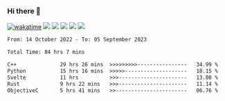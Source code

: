 ### Hi there 👋
[![wakatime](https://wakatime.com/badge/user/368879df-dc38-4b1a-86c4-8a2054a0e074.svg)](https://wakatime.com/@368879df-dc38-4b1a-86c4-8a2054a0e074)
<img src="https://img.shields.io/badge/Windows-0078D6?style=flat&logo=Windows&logoColor=white">
<img src="https://img.shields.io/badge/IntelliJ_IDEA-000000.svg?style=flat&logo=IntelliJ-IDEA&logoColor=white">
<img src="https://img.shields.io/badge/CLion-000000.svg?style=flat&logo=CLion&logoColor=white">
<img src="https://img.shields.io/badge/Visual_Studio_Code-007ACC?style=flat&logo=Visual-Studio-Code&logoColor=white">
<img src="https://img.shields.io/badge/Discord-5865F2?label=kano%233578&style=flat&logo=discord&logoColor=white">
<br>


<!--START_SECTION:waka-->

```txt
From: 14 October 2022 - To: 05 September 2023

Total Time: 84 hrs 7 mins

C++              29 hrs 26 mins  >>>>>>>>>----------------   34.99 %
Python           15 hrs 16 mins  >>>>>--------------------   18.15 %
Svelte           11 hrs          >>>----------------------   13.08 %
Rust             9 hrs 22 mins   >>>----------------------   11.14 %
ObjectiveC       5 hrs 41 mins   >>-----------------------   06.76 %
```

<!--END_SECTION:waka-->
